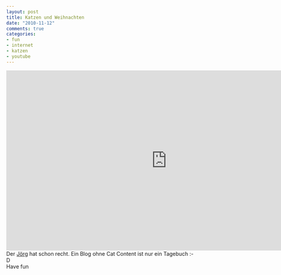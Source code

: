 ```yaml
--- 
layout: post
title: Katzen und Weihnachten
date: "2010-11-12"
comments: true
categories: 
- fun
- internet
- katzen
- youtube
---
```

<iframe width="853" height="480" src="http://www.youtube-nocookie.com/embed/jm3dm5J5r0A" frameborder="0" allowfullscreen></iframe>
<div>Der <a href="http://www.schockwellenreiter.de/blog/2010/11/12/cat-content-6/">Jörg</a> hat schon recht. Ein Blog ohne Cat Content ist nur ein Tagebuch :-D</div>
<div>Have fun</div>
